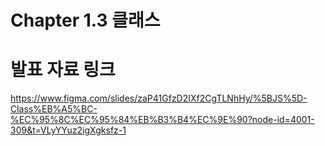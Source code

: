 # Chapter 1.3 클래스

# 발표 자료 링크

https://www.figma.com/slides/zaP41GfzD2IXf2CgTLNhHy/%5BJS%5D-Class%EB%A5%BC-%EC%95%8C%EC%95%84%EB%B3%B4%EC%9E%90?node-id=4001-309&t=VLyYYuz2igXgksfz-1
